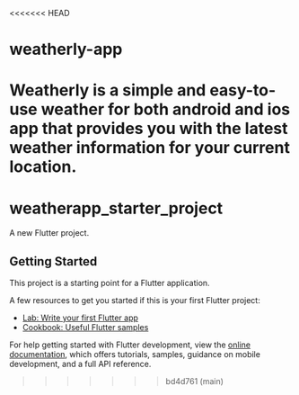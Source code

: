 <<<<<<< HEAD
# weatherly-app
Weatherly is a simple and easy-to-use weather for both android and ios app that provides you with the latest weather information for your current location.
=======
# weatherapp_starter_project

A new Flutter project.

## Getting Started

This project is a starting point for a Flutter application.

A few resources to get you started if this is your first Flutter project:

- [Lab: Write your first Flutter app](https://docs.flutter.dev/get-started/codelab)
- [Cookbook: Useful Flutter samples](https://docs.flutter.dev/cookbook)

For help getting started with Flutter development, view the
[online documentation](https://docs.flutter.dev/), which offers tutorials,
samples, guidance on mobile development, and a full API reference.
>>>>>>> bd4d761 (main)
